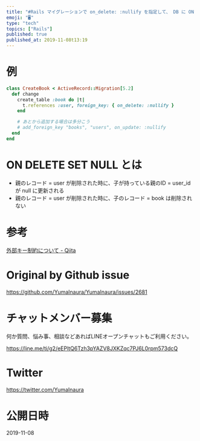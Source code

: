 ```yaml
---
title: "#Rails マイグレーションで on_delete: :nullify を指定して、 DB に ON DELETE SET NULL の外"
emoji: "🖥"
type: "tech"
topics: ["Rails"]
published: true
published_at: 2019-11-08t13:19
---
```


# 例

```rb
class CreateBook < ActiveRecord::Migration[5.2]
  def change
    create_table :book do |t|
      t.references :user, foreign_key: { on_delete: :nullify }
    end

    # あとから追加する場合は多分こう
    # add_foreign_key "books", "users", on_update: :nullify
  end
end

```

# ON DELETE SET NULL とは

- 親のレコード = user が削除された時に、子が持っている親のID = user_id が null に更新される
- 親のレコード = user が削除された時に、子のレコード = book は削除されない


# 参考

[外部キー制約について - Qiita](https://qiita.com/SLEAZOIDS/items/d6fb9c2d131c3fdd1387)

# Original by Github issue

https://github.com/YumaInaura/YumaInaura/issues/2681








<!-- Update From Qiita API -->

# チャットメンバー募集


何か質問、悩み事、相談などあればLINEオープンチャットもご利用ください。

https://line.me/ti/g2/eEPltQ6Tzh3pYAZV8JXKZqc7PJ6L0rpm573dcQ





# Twitter


https://twitter.com/YumaInaura


<!-- Update From Qiita API -->



# 公開日時

2019-11-08
